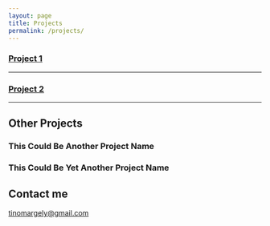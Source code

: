```yaml
---
layout: page
title: Projects
permalink: /projects/
---
```


### [Project 1](https://github.com/tux4kids/tuxmania) 


***

### [Project 2](https://github.com/AkshayAgarwal007/Moodly)


***

## Other Projects

### This Could Be Another Project Name


   
### This Could Be Yet Another Project Name

  
## Contact me

[tinomargely@gmail.com](mailto:tinomargely@gmail.com)

